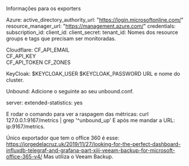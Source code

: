 Informações para os exporters

Azure:
active_directory_authority_url: "https://login.microsoftonline.com/"
resource_manager_url: "https://management.azure.com/"
credentials:
  subscription_id: <secret>
  client_id: <secret>
  client_secret: <secret>
  tenant_id: <secret>
Nomes dos resource groups e tags que precisam ser monitoradas.

Cloudflare:
CF_API_EMAIL	
CF_API_KEY	
CF_API_TOKEN
CF_ZONES

KeyCloak:
$KEYCLOAK_USER $KEYCLOAK_PASSWORD
URL e nome do cluster.

Unbound:
Adicione o seguinte ao seu unbound.conf.

server:
    extended-statistics: yes

E rodar o comando para ver a raspagem das métricas:
curl 127.0.0.1:9167/metrics | grep '^unbound_up'
E após me mandar a URL: ip:9167/metrics.

Único exportador que tem o office 360 é esse:
https://jorgedelacruz.uk/2019/11/27/looking-for-the-perfect-dashboard-influxdb-telegraf-and-grafana-part-xiii-veeam-backup-for-microsoft-office-365-v4/
Mas utiliza o Veeam Backup.
